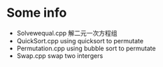 # Some info

* Solvewequal.cpp 解二元一次方程组
* QuickSort.cpp using quicksort to permutate
* Permutation.cpp using bubble sort to permutate
* Swap.cpp swap two intergers